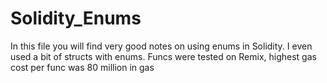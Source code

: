 # Solidity_Enums
In this file you will find very good notes on using enums in Solidity. I even used a bit of structs with enums. Funcs were tested on Remix, highest gas cost per func was 80 million in gas
